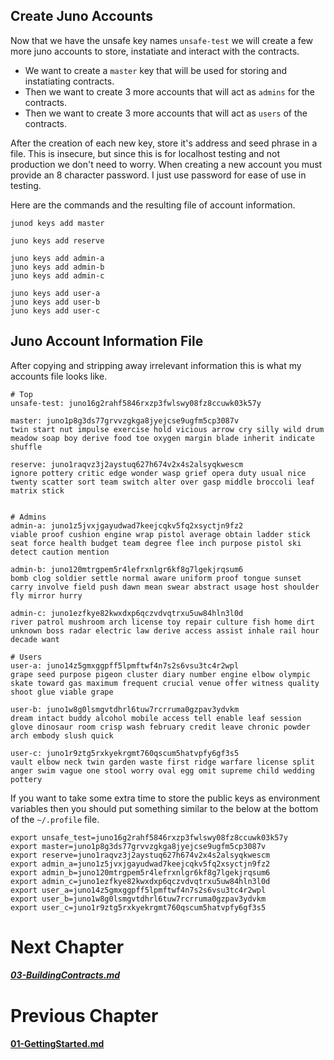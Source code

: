 



## Create Juno Accounts

Now that we have the unsafe key names `unsafe-test` we will create a few more juno accounts to store, instatiate and interact with the contracts.

* We want to create a `master` key that will be used for storing and instatiating contracts.
* Then we want to create 3 more accounts that will act as `admins` for the contracts.
* Then we want to create 3 more accounts that will act as `users` of the contracts.

After the creation of each new key, store it's address and seed phrase in a file.
This is insecure, but since this is for localhost testing and not production we don't need to worry.
When creating a new account you must provide an 8 character password. I just use password for ease of use in testing.


Here are the commands and the resulting file of account information.

```
junod keys add master

juno keys add reserve

juno keys add admin-a
juno keys add admin-b
juno keys add admin-c

juno keys add user-a
juno keys add user-b
juno keys add user-c
```

## Juno Account Information File

After copying and stripping away irrelevant information this is what my accounts file looks like.

```
# Top
unsafe-test: juno16g2rahf5846rxzp3fwlswy08fz8ccuwk03k57y

master: juno1p8g3ds77grvvzgkga8jyejcse9ugfm5cp3087v 
twin start nut impulse exercise hold vicious arrow cry silly wild drum meadow soap boy derive food toe oxygen margin blade inherit indicate shuffle

reserve: juno1raqvz3j2aystuq627h674v2x4s2alsyqkwescm
ignore pottery critic edge wonder wasp grief opera duty usual nice twenty scatter sort team switch alter over gasp middle broccoli leaf matrix stick


# Admins
admin-a: juno1z5jvxjgayudwad7keejcqkv5fq2xsyctjn9fz2
viable proof cushion engine wrap pistol average obtain ladder stick seat force health budget team degree flee inch purpose pistol ski detect caution mention

admin-b: juno120mtrgpem5r4lefrxnlgr6kf8g7lgekjrqsum6
bomb clog soldier settle normal aware uniform proof tongue sunset carry involve field push dawn mean swear abstract usage host shoulder fly mirror hurry

admin-c: juno1ezfkye82kwxdxp6qczvdvqtrxu5uw84hln3l0d
river patrol mushroom arch license toy repair culture fish home dirt unknown boss radar electric law derive access assist inhale rail hour decade want

# Users
user-a: juno14z5gmxggpff5lpmftwf4n7s2s6vsu3tc4r2wpl
grape seed purpose pigeon cluster diary number engine elbow olympic skate toward gas maximum frequent crucial venue offer witness quality shoot glue viable grape

user-b: juno1w8g0lsmgvtdhrl6tuw7rcrruma0gzpav3ydvkm
dream intact buddy alcohol mobile access tell enable leaf session glove dinosaur room crisp wash february credit leave chronic powder arch embody slush quick

user-c: juno1r9ztg5rxkyekrgmt760qscum5hatvpfy6gf3s5
vault elbow neck twin garden waste first ridge warfare license split anger swim vague one stool worry oval egg omit supreme child wedding pottery
```

If you want to take some extra time to store the public keys as environment variables then you should put something similar to the below at the bottom of the `~/.profile` file.

```
export unsafe_test=juno16g2rahf5846rxzp3fwlswy08fz8ccuwk03k57y
export master=juno1p8g3ds77grvvzgkga8jyejcse9ugfm5cp3087v
export reserve=juno1raqvz3j2aystuq627h674v2x4s2alsyqkwescm
export admin_a=juno1z5jvxjgayudwad7keejcqkv5fq2xsyctjn9fz2
export admin_b=juno120mtrgpem5r4lefrxnlgr6kf8g7lgekjrqsum6
export admin_c=juno1ezfkye82kwxdxp6qczvdvqtrxu5uw84hln3l0d
export user_a=juno14z5gmxggpff5lpmftwf4n7s2s6vsu3tc4r2wpl
export user_b=juno1w8g0lsmgvtdhrl6tuw7rcrruma0gzpav3ydvkm
export user_c=juno1r9ztg5rxkyekrgmt760qscum5hatvpfy6gf3s5
```


# Next Chapter
##### [03-BuildingContracts.md](03-Funding.md)


# Previous Chapter
#### [01-GettingStarted.md](01-GettingStarted.md)

